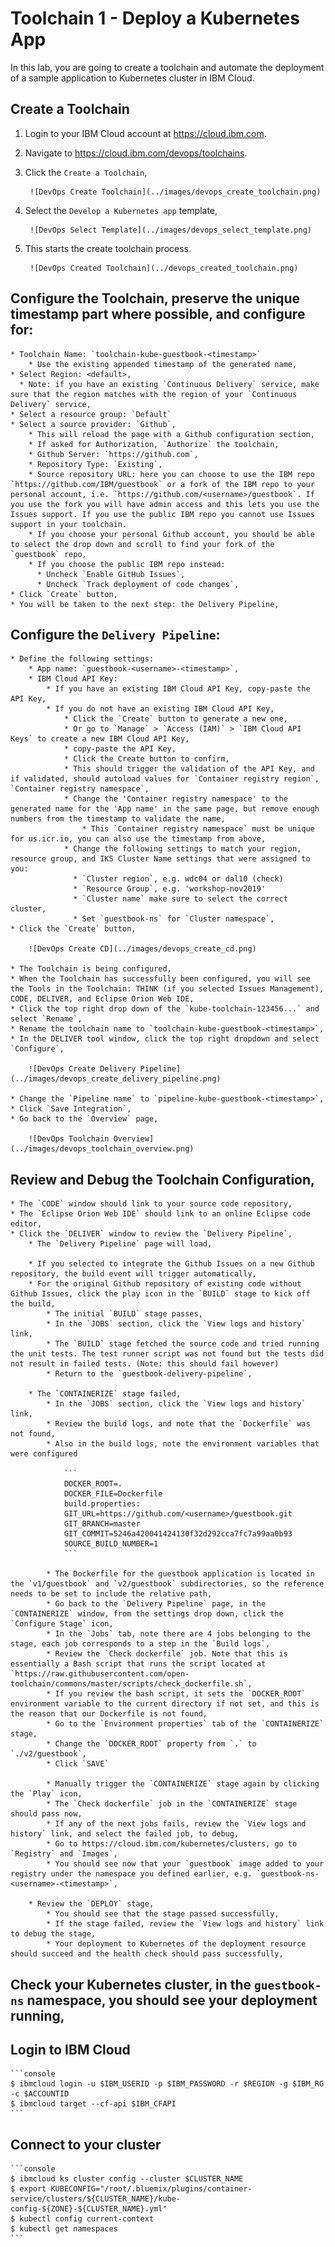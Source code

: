 # Toolchain 1 - Deploy a Kubernetes App

In this lab, you are going to create a toolchain and automate the deployment of a sample application to Kubernetes cluster in IBM Cloud.

## Create a Toolchain

1. Login to your IBM Cloud account at https://cloud.ibm.com.

1. Navigate to https://cloud.ibm.com/devops/toolchains.

1. Click the `Create a Toolchain`,

		![DevOps Create Toolchain](../images/devops_create_toolchain.png)

1. Select the `Develop a Kubernetes app` template,

		![DevOps Select Template](../images/devops_select_template.png)
    
1. This starts the create toolchain process.    

        ![DevOps Created Toolchain](../devops_created_toolchain.png)


## Configure the Toolchain, preserve the unique timestamp part where possible, and configure for:

    * Toolchain Name: `toolchain-kube-guestbook-<timestamp>`
        * Use the existing appended timestamp of the generated name,
    * Select Region: <default>, 
      * Note: if you have an existing `Continuous Delivery` service, make sure that the region matches with the region of your `Continuous Delivery` service,
    * Select a resource group: `Default`
    * Select a source provider: `Github`,
        * This will reload the page with a Github configuration section,
        * If asked for Authorization, `Authorize` the toolchain,
        * Github Server: `https://github.com`,
        * Repository Type: `Existing`,
        * Source repository URL: here you can choose to use the IBM repo `https://github.com/IBM/guestbook` or a fork of the IBM repo to your personal account, i.e. `https://github.com/<username>/guestbook`. If you use the fork you will have admin access and this lets you use the Issues support. If you use the public IBM repo you cannot use Issues support in your toolchain. 
        * If you choose your personal Github account, you should be able to select the drop down and scroll to find your fork of the `guestbook` repo,
        * If you choose the public IBM repo instead:
          * Uncheck `Enable GitHub Issues`,
          * Uncheck `Track deployment of code changes`, 
    * Click `Create` button,
    * You will be taken to the next step: the Delivery Pipeline,

## Configure the `Delivery Pipeline`:
    
    * Define the following settings:
        * App name: `guestbook-<username>-<timestamp>`,
        * IBM Cloud API Key:
            * If you have an existing IBM Cloud API Key, copy-paste the API Key,
            * If you do not have an existing IBM Cloud API Key,
                * Click the `Create` button to generate a new one,
                * Or go to `Manage` > `Access (IAM)` > `IBM Cloud API Keys` to create a new IBM Cloud API Key,
                * copy-paste the API Key,
                * Click the Create button to confirm,
                * This should trigger the validation of the API Key, and if validated, should autoload values for `Container registry region`, `Container registry namespace`,
                * Change the 'Container registry namespace' to the generated name for the 'App name' in the same page, but remove enough numbers from the timestamp to validate the name,
                    * This `Container registry namespace` must be unique for us.icr.io, you can also use the timestamp from above,
                * Change the following settings to match your region, resource group, and IKS Cluster Name settings that were assigned to you:
                  * `Cluster region`, e.g. wdc04 or dal10 (check) 
                  * `Resource Group`, e.g. 'workshop-nov2019'
                  * `Cluster name` make sure to select the correct cluster, 
                  * Set `guestbook-ns` for `Cluster namespace`,
    * Click the `Create` button,

		![DevOps Create CD](../images/devops_create_cd.png)

    * The Toolchain is being configured,
    * When the Toolchain has successfully been configured, you will see the Tools in the Toolchain: THINK (if you selected Issues Management), CODE, DELIVER, and Eclipse Orion Web IDE,
    * Click the top right drop down of the `kube-toolchain-123456...` and select `Rename`,
    * Rename the toolchain name to `toolchain-kube-guestbook-<timestamp>`,
    * In the DELIVER tool window, click the top right dropdown and select `Configure`,

		![DevOps Create Delivery Pipeline](../images/devops_create_delivery_pipeline.png)

    * Change the `Pipeline name` to `pipeline-kube-guestbook-<timestamp>`,
    * Click `Save Integration`,
    * Go back to the `Overview` page,

		![DevOps Toolchain Overview](../images/devops_toolchain_overview.png)

## Review and Debug the Toolchain Configuration,
    * The `CODE` window should link to your source code repository,
    * The `Eclipse Orion Web IDE` should link to an online Eclipse code editor,
    * Click the `DELIVER` window to review the `Delivery Pipeline`,
        * The `Delivery Pipeline` page will load,

		* If you selected to integrate the Github Issues on a new Github repository, the build event will trigger automatically,
        * For the original Github repository of existing code without Github Issues, click the play icon in the `BUILD` stage to kick off the build,
            * The initial `BUILD` stage passes,
            * In the `JOBS` section, click the `View logs and history` link,
            * The `BUILD` stage fetched the source code and tried running the unit tests. The test runner script was not found but the tests did not result in failed tests. (Note: this should fail however)
            * Return to the `guestbook-delivery-pipeline`,

        * The `CONTAINERIZE` stage failed,
            * In the `JOBS` section, click the `View logs and history` link,
            * Review the build logs, and note that the `Dockerfile` was not found,
            * Also in the build logs, note the environment variables that were configured

                ```
                DOCKER_ROOT=.
				DOCKER_FILE=Dockerfile
				build.properties:
				GIT_URL=https://github.com/<username>/guestbook.git
				GIT_BRANCH=master
				GIT_COMMIT=5246a420041424130f32d292cca7fc7a99aa0b93
				SOURCE_BUILD_NUMBER=1
                ```

            * The Dockerfile for the guestbook application is located in the `v1/guestbook` and `v2/guestbook` subdirectories, so the reference needs to be set to include the relative path,
            * Go back to the `Delivery Pipeline` page, in the `CONTAINERIZE` window, from the settings drop down, click the `Configure Stage` icon,
            * In the `Jobs` tab, note there are 4 jobs belonging to the stage, each job corresponds to a step in the `Build logs`,
            * Review the `Check dockerfile` job. Note that this is essentially a Bash script that runs the script located at `https://raw.githubusercontent.com/open-toolchain/commons/master/scripts/check_dockerfile.sh`,
            * If you review the bash script, it sets the `DOCKER_ROOT` environment variable to the current directory if not set, and this is the reason that our Dockerfile is not found, 
            * Go to the `Environment properties` tab of the `CONTAINERIZE` stage, 
            * Change the `DOCKER_ROOT` property from `.` to `./v2/guestbook`,
            * Click `SAVE`

            * Manually trigger the `CONTAINERIZE` stage again by clicking the `Play` icon,
            * The `Check dockerfile` job in the `CONTAINERIZE` stage should pass now,
            * If any of the next jobs fails, review the `View logs and history` link, and select the failed job, to debug,
            * Go to https://cloud.ibm.com/kubernetes/clusters, go to `Registry` and `Images`,
            * You should see now that your `guestbook` image added to your registry under the namespace you defined earlier, e.g. `guestbook-ns-<username>-<timestamp>`,
        
        * Review the `DEPLOY` stage,
            * You should see that the stage passed successfully,
            * If the stage failed, review the `View logs and history` link to debug the stage,
            * Your deployment to Kubernetes of the deployment resource should succeed and the health check should pass successfully,
        
## Check your Kubernetes cluster, in the `guestbook-ns` namespace, you should see your deployment running, 

## Login to IBM Cloud

	```console
	$ ibmcloud login -u $IBM_USERID -p $IBM_PASSWORD -r $REGION -g $IBM_RG -c $ACCOUNTID
	$ ibmcloud target --cf-api $IBM_CFAPI
	```

## Connect to your cluster

	```console
	$ ibmcloud ks cluster config --cluster $CLUSTER_NAME
	$ export KUBECONFIG="/root/.bluemix/plugins/container-service/clusters/${CLUSTER_NAME}/kube-config-${ZONE}-${CLUSTER_NAME}.yml"
	$ kubectl config current-context
	$ kubectl get namespaces
	```
